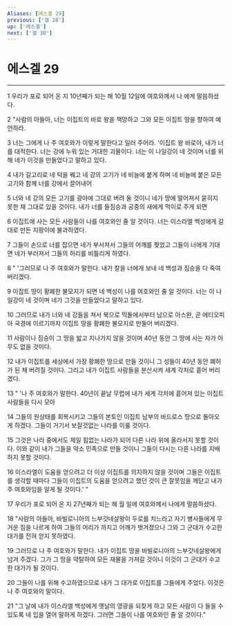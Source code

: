 ```yaml
---
Aliases: [에스겔 29]
previous: ['겔 28']
up: ['에스겔']
next: ['겔 30']
---
```

# 에스겔 29

***


1 우리가 포로 되어 온 지 10년째가 되는 해 10월 12일에 여호와께서 나 에게 말씀하셨다. 

2 "사람의 아들아, 너는 이집트의 바로 왕을 책망하고 그와 모든 이집트 땅을 향하여 예언하라. 

3 너는 그에게 나 주 여호와가 이렇게 말한다고 일러 주어라. '이집트 왕 바로야, 내가 너를 대적한다. 너는 강에 누워 있는 거대한 괴물이다. 너는 이 나일강이 네 것이며 너를 위해 네가 이것을 만들었다고 말하고 있다. 

4 내가 갈고리로 네 턱을 꿰고 네 강의 고기가 네 비늘에 붙게 하며 네 비늘에 붙은 모든 고기와 함께 너를 강에서 끌어내어 

5 너와 네 강의 모든 고기를 광야에 그대로 버려 둘 것이니 네가 땅에 떨어져서 묻히지 못한 채 그대로 있을 것이다. 내가 너를 들짐승과 공중의 새에게 먹이로 주게 되면 

6 이집트에 사는 모든 사람들이 나를 여호와인 줄 알 것이다. 너는 이스라엘 백성에게 갈대로 만든 지팡이에 불과하였다. 

7 그들이 손으로 너를 잡으면 네가 부서져서 그들의 어깨를 찢었고 그들이 너에게 기대면 네가 부러져서 그들의 허리를 비틀리게 하였다. 

8 " '그러므로 나 주 여호와가 말한다. 내가 칼을 너에게 보내 네 백성과 짐승을 다 죽여 버리겠다. 

9 이집트 땅이 황폐한 불모지가 되면 네 백성이 나를 여호와인 줄 알 것이다. 너는 이 나일강이 네 것이며 네가 그것을 만들었다고 말하고 있다. 

10 그러므로 내가 너와 네 강들을 쳐서 북으로 믹돌에서부터 남으로 아스완, 곧 에티오피아 국경에 이르기까지 이집트 땅을 황폐한 불모지로 만들어 버리겠다. 

11 사람이나 짐승이 그 땅을 밟고 지나가지 않을 것이며 40년 동안 그 땅에 사는 자가 아무도 없을 것이다. 

12 내가 이집트를 세상에서 가장 황폐한 땅으로 만들 것이니 그 성들이 40년 동안 폐허가 된 채 버려질 것이다. 그리고 내가 이집트 사람들을 분산시켜 세계 각처로 흩어 버리겠다. 

13 " '나 주 여호와가 말한다. 40년이 끝날 무렵에 내가 세계 각처에 흩어져 있는 이집트 사람들을 다시 모아 

14 그들의 원상태를 회복시키고 그들의 본토인 이집트 남부의 바드로스 땅으로 돌아오게 하겠다. 그들이 거기서 보잘것없는 나라를 이룰 것이다. 

15 그것은 나라 중에서도 제일 힘없는 나라가 되어 다른 나라 위에 올라서지 못할 것이다. 이와 같이 내가 그들을 약소 민족으로 만들 것이니 그들이 다시는 다른 나라를 지배하지 못할 것이다. 

16 이스라엘이 도움을 얻으려고 더 이상 이집트를 의지하지 않을 것이며 그들은 이집트를 생각할 때마다 그들이 이집트의 도움을 얻으려고 했던 것이 큰 잘못임을 깨닫고 내가 주 여호와임을 알게 될 것이다.' " 

17 우리가 포로 되어 온 지 27년째가 되는 해 월 일에 여호와께서 나에게 말씀하셨다. 

18 "사람의 아들아, 바빌로니아의 느부갓네살왕이 두로를 치느라고 자기 병사들에게 무거운 짐을 나르게 하여 그들의 머리가 까지고 어깨가 벗겨졌으나 그와 그 군대가 수고한 대가를 전혀 얻지 못하였다. 

19 그러므로 나 주 여호와가 말한다. 내가 이집트 땅을 바빌로니아의 느부갓네살왕에게 넘겨 주겠다. 그가 그 땅을 약탈하여 모든 재물을 가져갈 것이니 이것이 그 군대가 수고한 대가가 될 것이다. 

20 그들이 나를 위해 수고하였으므로 내가 그 대가로 이집트를 그들에게 주었다. 이것은 나 주 여호와의 말이다. 

21 "그 날에 내가 이스라엘 백성에게 옛날의 영광을 되찾게 하고 모든 사람이 다 들을 수 있도록 네 입을 열어 말하게 하겠다. 그러면 그들이 나를 여호와인 줄 알 것이다."
